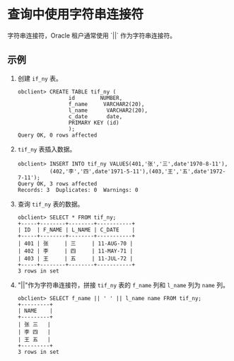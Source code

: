 查询中使用字符串连接符 
================================

字符串连接符，Oracle 租户通常使用 \`\|\|\` 作为字符串连接符。

**示例** 
---------------------------

1. 创建 `if_ny` 表。

   ```unknow
   obclient> CREATE TABLE tif_ny (
                   id        NUMBER,
                   f_name     VARCHAR2(20),
                   l_name      VARCHAR2(20),
                   c_date      date,
                   PRIMARY KEY (id)
                   );
   Query OK, 0 rows affected
   ```

   

2. `tif_ny` 表插入数据。

   ```unknow
   obclient> INSERT INTO tif_ny VALUES(401,'张','三',date'1970-8-11'),
             (402,'李','四',date'1971-5-11'),(403,'王','五',date'1972-7-11');
   Query OK, 3 rows affected
   Records: 3  Duplicates: 0  Warnings: 0
   ```

   

3. 查询 `tif_ny` 表的数据。

   ```unknow
   obclient> SELECT * FROM tif_ny;
   +-----+--------+--------+-----------+
   | ID  | F_NAME | L_NAME | C_DATE    |
   +-----+--------+--------+-----------+
   | 401 | 张     | 三     | 11-AUG-70 |
   | 402 | 李     | 四     | 11-MAY-71 |
   | 403 | 王     | 五     | 11-JUL-72 |
   +-----+--------+--------+-----------+
   3 rows in set
   ```

   

4. "\|\|"作为字符串连接符，拼接 `tif_ny` 表的 `f_name` 列和 `l_name` 列为 `name` 列。

   ```unknow
   obclient> SELECT f_name || ' ' || l_name name FROM tif_ny;
   +---------+
   | NAME    |
   +---------+
   | 张 三   |
   | 李 四   |
   | 王 五   |
   +---------+
   3 rows in set
   ```

   



